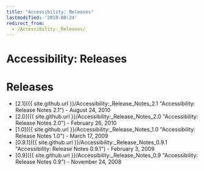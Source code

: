 ```yaml
---
title: "Accessibility: Releases"
lastmodified: '2010-08-24'
redirect_from:
  - /Accessibility:_Releases/
---
```


Accessibility: Releases
=======================

Releases
========

-   [2.1]({{ site.github.url }}/Accessibility:_Release_Notes_2.1 "Accessibility: Release Notes 2.1") - August 24, 2010
-   [2.0]({{ site.github.url }}/Accessibility:_Release_Notes_2.0 "Accessibility: Release Notes 2.0") - February 26, 2010
-   [1.0]({{ site.github.url }}/Accessibility:_Release_Notes_1.0 "Accessibility: Release Notes 1.0") - March 17, 2009
-   [0.9.1]({{ site.github.url }}/Accessibility:_Release_Notes_0.9.1 "Accessibility: Release Notes 0.9.1") - February 3, 2009
-   [0.9]({{ site.github.url }}/Accessibility:_Release_Notes_0.9 "Accessibility: Release Notes 0.9") - November 24, 2008


